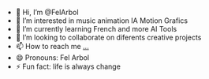 - 👋 Hi, I’m @FelArbol
- 👀 I’m interested in music animation IA Motion Grafics
- 🌱 I’m currently learning French and more AI Tools 
- 💞️ I’m looking to collaborate on diferents creative projects
- 📫 How to reach me [...](https://vimeo.com/feliparbol)
- 😄 Pronouns: Fel Arbol
- ⚡ Fun fact: life is always change

<!---
FelArbol/FelArbol is a ✨ special ✨ repository because its `README.md` (this file) appears on your GitHub profile.
You can click the Preview link to take a look at your changes.
--->
